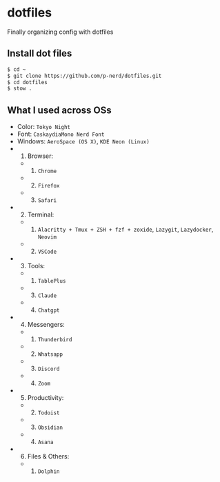 # dotfiles

Finally organizing config with dotfiles

## Install dot files

```sh
$ cd ~
$ git clone https://github.com/p-nerd/dotfiles.git
$ cd dotfiles
$ stow .

```

## What I used across OSs

- Color: `Tokyo Night`
- Font: `CaskaydiaMono Nerd Font`
- Windows: `AeroSpace (OS X)`, `KDE Neon (Linux)`
-   1. Browser:
    -   1. `Chrome`
    -   2. `Firefox`
    -   3. `Safari`
-   2. Terminal:
    -   1. `Alacritty + Tmux + ZSH + fzf + zoxide`, `Lazygit`, `Lazydocker`, `Neovim`
    -   2. `VSCode`
-   3. Tools:
    -   1. `TablePlus`
    -   3. `Claude`
    -   4. `Chatgpt`
-   4. Messengers:
    -   1. `Thunderbird`
    -   2. `Whatsapp`
    -   3. `Discord`
    -   4. `Zoom`
-   5. Productivity:
    -   2. `Todoist`
    -   3. `Obsidian`
    -   4. `Asana`
-   6. Files & Others:
    -   1. `Dolphin`
